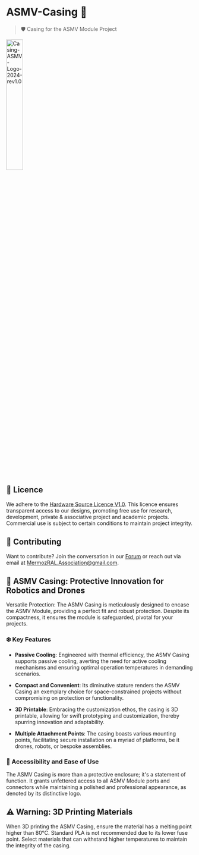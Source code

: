 # ASMV-Casing :toolbox:
> :shield: Casing for the ASMV Module Project

<img src="https://github.com/ASMV-Module-Project/ASMV-Casing/assets/24481026/c870f8f1-f87b-4253-adf0-b8995740d8fc" alt="Casing-ASMV-Logo-2024-rev1.0" width="30%"/>

## :page_with_curl: Licence
We adhere to the [Hardware Source Licence V1.0](https://github.com/Hardware-Source-Licence/HSL-V1.0). This licence ensures transparent access to our designs, promoting free use for research, development, private & associative project and academic projects. Commercial use is subject to certain conditions to maintain project integrity.

## :raising_hand: Contributing
Want to contribute? Join the conversation in our [Forum](https://github.com/orgs/ASMV-Module-Project/discussions) or reach out via email at MermozRAL.Association@gmail.com.

## :robot: ASMV Casing: Protective Innovation for Robotics and Drones
Versatile Protection: The ASMV Casing is meticulously designed to encase the ASMV Module, providing a perfect fit and robust protection. Despite its compactness, it ensures the module is safeguarded, pivotal for your projects.

### :snowflake: Key Features

- **Passive Cooling**: Engineered with thermal efficiency, the ASMV Casing supports passive cooling, averting the need for active cooling mechanisms and ensuring optimal operation temperatures in demanding scenarios.
  
- **Compact and Convenient**: Its diminutive stature renders the ASMV Casing an exemplary choice for space-constrained projects without compromising on protection or functionality.
  
- **3D Printable**: Embracing the customization ethos, the casing is 3D printable, allowing for swift prototyping and customization, thereby spurring innovation and adaptability.
  
- **Multiple Attachment Points**: The casing boasts various mounting points, facilitating secure installation on a myriad of platforms, be it drones, robots, or bespoke assemblies.

### :handshake: Accessibility and Ease of Use
The ASMV Casing is more than a protective enclosure; it's a statement of function. It grants unfettered access to all ASMV Module ports and connectors while maintaining a polished and professional appearance, as denoted by its distinctive logo.

## :warning: Warning: 3D Printing Materials
When 3D printing the ASMV Casing, ensure the material has a melting point higher than 80°C. Standard PLA is not recommended due to its lower fuse point. Select materials that can withstand higher temperatures to maintain the integrity of the casing.



